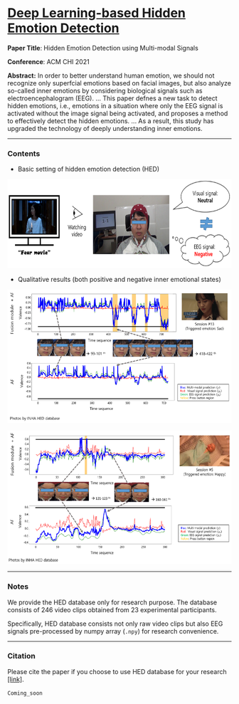 <h1><u>Deep Learning-based Hidden Emotion Detection</u></h1>

<b>Paper Title</b>: Hidden Emotion Detection using Multi-modal Signals

<b>Conference</b>: ACM CHI 2021

<b>Abstract:</b> In order to better understand human emotion, we should not recognize only superfcial emotions based on facial images, but also analyze so-called inner emotions by considering biological signals such as electroencephalogram (EEG). ... This paper defnes a new task to detect hidden emotions, i.e., emotions in a situation where only the EEG signal is activated without the image signal being activated, and proposes a method to effectively detect the hidden emotions. ... As a result, this study has upgraded the technology of deeply understanding inner emotions.

---
### Contents

- Basic setting of hidden emotion detection (HED)
<p align="center">
<img src="https://github.com/kdhht2334/Hidden_Emotion_Detection_using_MM_Signals/blob/main/pics/hed_pic_01.png" height="200", width="2254"/>
</p>

- Qualitative results (both positive and negative inner emotional states)
<p align="center">
<img src="https://github.com/kdhht2334/Hidden_Emotion_Detection_using_MM_Signals/blob/main/pics/hed_pic_02.png" height="300", width="3000"/>
</p>
<p align="center">
<img src="https://github.com/kdhht2334/Hidden_Emotion_Detection_using_MM_Signals/blob/main/pics/hed_pic_03.png" height="300", width="3000"/>
</p>



---
### Notes

We provide the HED database only for research purpose. The database consists of 246 video clips obtained from 23 experimental participants.

Specifically, HED database consists not only raw video clips but also EEG signals pre-processed by numpy array (`.npy`) for research convenience.

---
### Citation

Please cite the paper if you choose to use HED database for your research [[link]](https://1drv.ms/u/s!AsMhRBCpiZ4ShcYgcfhDCHUcvZgHkA?e=ObmIgz).

```
Coming_soon
```